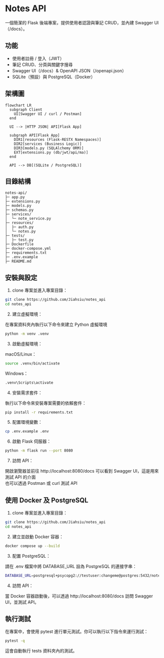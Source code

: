 # Notes API

一個簡潔的 Flask 後端專案，提供使用者認證與筆記 CRUD，並內建 Swagger UI（/docs）。

## 功能

- 使用者註冊 / 登入（JWT）
- 筆記 CRUD、分頁與關鍵字搜尋
- Swagger UI（/docs）& OpenAPI JSON（/openapi.json）
- SQLite（預設）與 PostgreSQL（Docker）

## 架構圖

```
flowchart LR
  subgraph Client
    UI[Swagger UI / curl / Postman]
  end

  UI --> |HTTP JSON| API[Flask App]

  subgraph API[Flask App]
    DIR1[resources (Flask-RESTX Namespaces)]
    DIR2[services (Business Logic)]
    DIR3[models.py (SQLAlchemy ORM)]
    EXT[extensions.py (db/jwt/api/ma)]
  end

  API --> DB[(SQLite / PostgreSQL)]
```

## 目錄結構

```
notes-api/
├─ app.py
├─ extensions.py
├─ models.py
├─ schemas.py
├─ services/
│  └─ note_service.py
├─ resources/
│  ├─ auth.py
│  └─ notes.py
├─ tests/
│  ├─ test.py
├─ Dockerfile
├─ docker-compose.yml
├─ requirements.txt
├─ .env.example
├─ README.md
```

## 安裝與設定

1. clone 專案並進入專案目錄：
```bash
git clone https://github.com/Jiahsiu/notes_api
cd notes_api
```

2. 建立虛擬環境：

在專案資料夾內執行以下命令來建立 Python 虛擬環境
```bash
python -m venv .venv
```

3. 啟動虛擬環境：  

macOS/Linux：
```bash
source .venv/bin/activate
```
Windows：
```bash
.venv\Scripts\activate
```

4. 安裝需求套件：

執行以下命令來安裝專案需要的依賴套件：
```bash
pip install -r requirements.txt
```

5. 配置環境變數：
```bash
cp .env.example .env
```

6. 啟動 Flask 伺服器：
```bash
python -m flask run --port 8080
```

7. 訪問 API：  

開啟瀏覽器並前往 http://localhost:8080/docs 可以看到 Swagger UI，這是用來測試 API 的介面  
也可以透過 Postman 或 curl 測試 API  

## 使用 Docker 及 PostgreSQL

1. clone 專案並進入專案目錄：
```bash
git clone https://github.com/Jiahsiu/notes_api
cd notes_api
```

2. 建立並啟動 Docker 容器：
```bash
docker compose up --build
```

3. 配置 PostgreSQL：  

請在 .env 檔案中將 DATABASE_URL 設為 PostgreSQL 的連接字串：
```bash
DATABASE_URL=postgresql+psycopg2://testuser:changeme@postgres:5432/notesdb
```

4. 訪問 API：

當 Docker 容器啟動後，可以透過 http://localhost:8080/docs 訪問 Swagger UI，並測試 API。

## 執行測試

在專案中，會使用 pytest 進行單元測試。你可以執行以下指令來運行測試：
```bash
pytest -q
```
這會自動執行 tests 資料夾內的測試。
